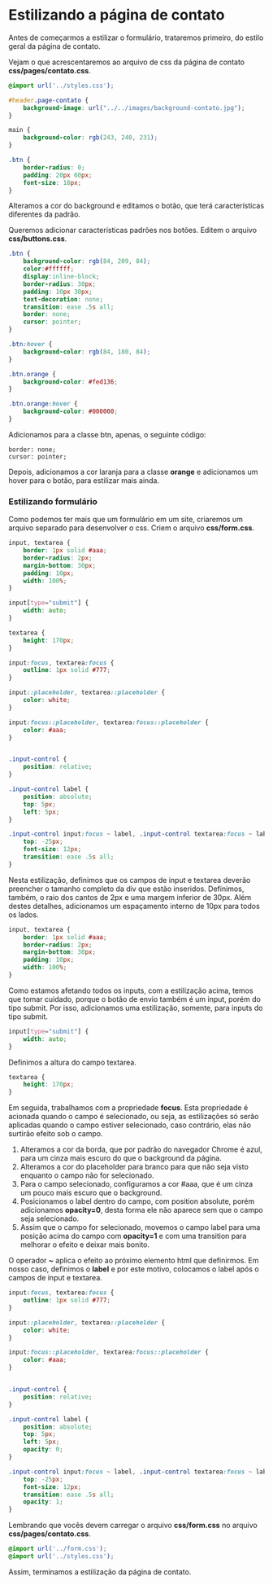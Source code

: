 # Estilizando a página de contato

Antes de começarmos a estilizar o formulário, trataremos primeiro, do estilo geral da página de contato.

Vejam o que acrescentaremos ao arquivo de css da página de contato **css/pages/contato.css**.

```css
@import url('../styles.css');

#header.page-contato {
    background-image: url("../../images/background-contato.jpg");
}

main {
    background-color: rgb(243, 240, 231);
}

.btn {
    border-radius: 0;
    padding: 20px 60px;
    font-size: 18px;
}
```

Alteramos a cor do background e editamos o botão, que terá características diferentes da padrão.

Queremos adicionar características padrões nos botões. Editem o arquivo **css/buttons.css**.

```css
.btn {
    background-color: rgb(84, 209, 84);
    color:#ffffff;
    display:inline-block;
    border-radius: 30px;
    padding: 10px 30px;
    text-decoration: none;
    transition: ease .5s all;
    border: none;
    cursor: pointer;
}

.btn:hover {
    background-color: rgb(84, 180, 84);
}

.btn.orange {
    background-color: #fed136;
}

.btn.orange:hover {
    background-color: #000000;
}
```

Adicionamos para a classe btn, apenas, o seguinte código:

```
border: none;
cursor: pointer;
```

Depois, adicionamos a cor laranja para a classe **orange** e adicionamos um hover para o botão, para estilizar mais ainda.

### Estilizando formulário

Como podemos ter mais que um formulário em um site, criaremos um arquivo separado para desenvolver o css. Criem o arquivo **css/form.css**.

```css
input, textarea {
    border: 1px solid #aaa;
    border-radius: 2px;
    margin-bottom: 30px;
    padding: 10px;
    width: 100%;
}

input[type="submit"] {
    width: auto;
}

textarea {
    height: 170px;
}

input:focus, textarea:focus {
    outline: 1px solid #777;
}

input::placeholder, textarea::placeholder {
    color: white;
}

input:focus::placeholder, textarea:focus::placeholder {
    color: #aaa;
}


.input-control {
    position: relative;
}

.input-control label {
    position: absolute;
    top: 5px;
    left: 5px;
}

.input-control input:focus ~ label, .input-control textarea:focus ~ label {
    top: -25px;
    font-size: 12px;
    transition: ease .5s all;
}
```

Nesta estilização, definimos que os campos de input e textarea deverão preencher o tamanho completo da div que estão inseridos. Definimos, também, o raio dos cantos de 2px e uma margem inferior de 30px. Além destes detalhes, adicionamos um espaçamento interno de 10px para todos os lados.

```css
input, textarea {
    border: 1px solid #aaa;
    border-radius: 2px;
    margin-bottom: 30px;
    padding: 10px;
    width: 100%;
}
```

Como estamos afetando todos os inputs, com a estilização acima, temos que tomar cuidado, porque o botão de envio também é um input, porém do tipo submit. Por isso, adicionamos uma estilização, somente, para inputs do tipo submit.

```css
input[type="submit"] {
    width: auto;
}
```

Definimos a altura do campo textarea.

```css
textarea {
    height: 170px;
}
```

Em seguida, trabalhamos com a propriedade **focus**. Esta propriedade é acionada quando o campo é selecionado, ou seja, as estilizações só serão aplicadas quando o campo estiver selecionado, caso contrário, elas não surtirão efeito sob o campo.

1. Alteramos a cor da borda, que por padrão do navegador Chrome é azul, para um cinza mais escuro do que o background da página. 
2. Alteramos a cor do placeholder para branco para que não seja visto enquanto o campo não for selecionado.
3. Para o campo selecionado, configuramos a cor #aaa, que é um cinza um pouco mais escuro que o background.
4. Posicionamos o label dentro do campo, com position absolute, porém adicionamos **opacity=0**, desta forma ele não aparece sem que o campo seja selecionado.
5. Assim que o campo for selecionado, movemos o campo label para uma posição acima do campo com **opacity=1** e com uma transition para melhorar o efeito e deixar mais bonito.

O operador **~** aplica o efeito ao próximo elemento html que definirmos. Em nosso caso, definimos o **label** e por este motivo, colocamos o label após o campos de input e textarea.

```css
input:focus, textarea:focus {
    outline: 1px solid #777;
}

input::placeholder, textarea::placeholder {
    color: white;
}

input:focus::placeholder, textarea:focus::placeholder {
    color: #aaa;
}


.input-control {
    position: relative;
}

.input-control label {
    position: absolute;
    top: 5px;
    left: 5px;
    opacity: 0;
}

.input-control input:focus ~ label, .input-control textarea:focus ~ label {
    top: -25px;
    font-size: 12px;
    transition: ease .5s all;
    opacity: 1;
}
```

Lembrando que vocês devem carregar o arquivo **css/form.css** no arquivo **css/pages/contato.css**.

```css
@import url('../form.css');
@import url('../styles.css');
```

Assim, terminamos a estilização da página de contato.